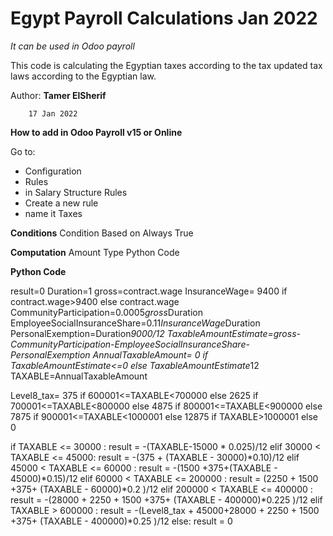 # Egypt Payroll Calculations Jan 2022
*It can be used in Odoo payroll*

This code is calculating the Egyptian taxes according to the tax updated tax laws according to the Egyptian law.


Author: **Tamer ElSherif**
       
        17 Jan 2022
        
**How to add in Odoo Payroll v15 or Online**

Go to:
*  Configuration
*  Rules
*  in Salary Structure Rules
*  Create a new rule
*  name it Taxes  


**Conditions**
Condition Based on	Always True
  
  
**Computation**
Amount Type	Python Code
  
**Python Code**

result=0
Duration=1
gross=contract.wage
InsuranceWage= 9400 if contract.wage>9400 else contract.wage
CommunityParticipation=0.0005*gross*Duration
EmployeeSocialInsuranceShare=0.11*InsuranceWage*Duration
PersonalExemption=Duration*9000/12
TaxableAmountEstimate=gross-CommunityParticipation-EmployeeSocialInsuranceShare-PersonalExemption
AnnualTaxableAmount= 0 if TaxableAmountEstimate<=0 else TaxableAmountEstimate*12
TAXABLE=AnnualTaxableAmount

Level8_tax= 375 if 600001<=TAXABLE<700000 else 2625 if 700001<=TAXABLE<800000 else 4875 if 800001<=TAXABLE<900000 else 7875 if 900001<=TAXABLE<1000001 else 12875 if TAXABLE>1000001 else 0

if TAXABLE <= 30000 :
  result = -(TAXABLE-15000 * 0.025)/12
elif 30000 < TAXABLE <= 45000:
  result = -(375 + (TAXABLE - 30000)*0.10)/12
elif 45000 < TAXABLE <= 60000 :
  result = -(1500 +375+(TAXABLE - 45000)*0.15)/12
elif 60000 < TAXABLE <= 200000 :
  result = (2250 + 1500 +375+ (TAXABLE - 60000)*0.2 )/12
elif 200000 < TAXABLE <= 400000 : 
  result = -(28000 + 2250 + 1500 +375+ (TAXABLE - 400000)*0.225 )/12
elif TAXABLE > 600000 :
  result = -(Level8_tax + 45000+28000 + 2250 + 1500 +375+ (TAXABLE - 400000)*0.25 )/12
else:
  result = 0 
